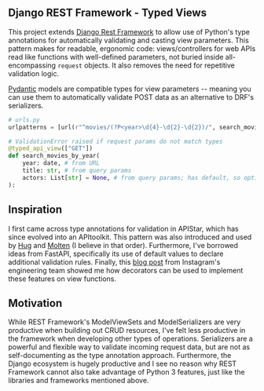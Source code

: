 ## Django REST Framework - Typed Views

This project extends [Django Rest Framework](https://www.django-rest-framework.org/) to allow use of Python's type annotations for automatically validating and casting view parameters. This pattern makes for readable, ergonomic code: views/controllers for web APIs read like functions with well-defined parameters, not buried inside  all-encompassing `request` objects. It also removes the need for repetitive validation logic.

[Pydantic](https://pydantic-docs.helpmanual.io/) models are compatible types for view parameters -- meaning you can use them to automatically validate POST data as an alternative to DRF's serializers.

```python
# urls.py
urlpatterns = [url(r"^movies/(?P<year>\d{4}-\d{2}-\d{2})/", search_movies_by_year)]

# ValidationError raised if request params do not match types
@typed_api_view(["GET"])
def search_movies_by_year(
    year: date, # from URL
    title: str, # from query params
    actors: List[str] = None, # from query params; has default, so optional
):
```

## Inspiration

I first came across type annotations for validation in APIStar, which has since evolved into an APItoolkit. This pattern was also introduced and used by [Hug](https://hugapi.github.io/hug/) and [Molten](https://github.com/Bogdanp/molten) (I believe in that order). Furthermore, I've borrowed ideas from FastAPI, specifically its use of default values to declare additional validation rules. Finally, this [blog post](https://instagram-engineering.com/types-for-python-http-apis-an-instagram-story-d3c3a207fdb7) from Instagram's engineering team showed me how decorators can be used to implement these features on view functions.

## Motivation

While REST Framework's ModelViewSets and ModelSerializers are very productive when building out CRUD resources, I've felt less productive in the framework when developing other types of operations. Serializers are a powerful and flexible way to validate incoming request data, but are not as self-documenting as the type annotation approach. Furthermore, the Django ecosystem is hugely productive and I see no reason why REST Framework cannot also take advantage of Python 3 features, just like the libraries and frameworks mentioned above.
